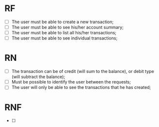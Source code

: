 # RF

- [ ] The user must be able to create a new transaction;
- [ ] The user must be able to see his/her account summary;
- [ ] The user must be able to list all his/her transactions;
- [ ] The user must be able to see individual transactions;

# RN

- [ ] The transaction can be of credit (will sum to the balance), or debit type (will subtract the balance);
- [ ] Must be possible to identify the user between the requests;
- [ ] The user will only be able to see the transactions that he has created;

# RNF

- [ ] 